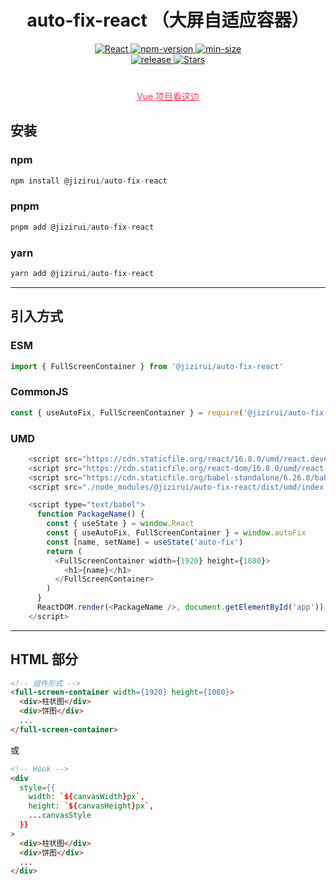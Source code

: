 <h1 align="center">auto-fix-react （大屏自适应容器）</h1>
<div align="center">
 <a href="https://react.dev">
    <img src="https://img.shields.io/badge/react-%3E=16.8.0-green.svg?logo=react&style=flat&colorA=084c61&colorB=f73859" alt="React" />
  </a>
  <a href="https://npmjs.org/package/@jizirui/auto-fix-react">
    <img src="https://img.shields.io/npm/v/@jizirui/auto-fix-react.svg?logo=npm&colorA=87ceeb&colorB=ffb6c1" alt="npm-version" />
  </a>
  <a href="https://npmjs.org/package/@jizirui/auto-fix-react">
    <img src="https://img.shields.io/bundlephobia/min/@jizirui/auto-fix-react.svg?colorA=8a2be2&colorB=00bdaa" alt="min-size" />
  </a>
</div>
<div align="center">
  <a href="https://github.com/Come2BtheOne/auto-fix-react/releases">
    <img src="https://img.shields.io/github/release/Come2BtheOne/auto-fix-react.svg?logo=github&logoColor=181717&colorA=ffa500&colorB=00ff7f" alt="release" />
  </a>  
  <a href="https://github.com/Come2BtheOne/auto-fix-react">
    <img src="https://img.shields.io/github/stars/Come2BtheOne/auto-fix-react.svg" alt="Stars" />
  </a>
</div>
<p align="center" style="margin-top: 40px;">
  <a style="color:#f73859;" href="https://github.com/Come2BtheOne/auto-fix-vue3">Vue 项目看这边</a>
</p>

## 安装

### npm

```js
npm install @jizirui/auto-fix-react
```

### pnpm

```js
pnpm add @jizirui/auto-fix-react
```

### yarn

```js
yarn add @jizirui/auto-fix-react
```

---

## 引入方式

### ESM

```js
import { FullScreenContainer } from '@jizirui/auto-fix-react'
```

### CommonJS

```js
const { useAutoFix, FullScreenContainer } = require('@jizirui/auto-fix-react/dist/cjs')
```

### UMD

```js
    <script src="https://cdn.staticfile.org/react/16.8.0/umd/react.development.js"></script>
    <script src="https://cdn.staticfile.org/react-dom/16.8.0/umd/react-dom.development.js"></script>
    <script src="https://cdn.staticfile.org/babel-standalone/6.26.0/babel.min.js"></script>
    <script src="./node_modules/@jizirui/auto-fix-react/dist/umd/index.js"></script>

    <script type="text/babel">
      function PackageName() {
        const { useState } = window.React
        const { useAutoFix, FullScreenContainer } = window.autoFix
        const [name, setName] = useState('auto-fix')
        return (
          <FullScreenContainer width={1920} height={1080}>
            <h1>{name}</h1>
          </FullScreenContainer>
        )
      }
      ReactDOM.render(<PackageName />, document.getElementById('app'))
    </script>
```

---

## HTML 部分

```html
<!-- 组件形式 -->
<full-screen-container width={1920} height={1080}>
  <div>柱状图</div>
  <div>饼图</div>
  ...
</full-screen-container>
```

或

```html
<!-- Hook -->
<div
  style={{
    width: `${canvasWidth}px`,
    height: `${canvasHeight}px`,
    ...canvasStyle
  }}
>
  <div>柱状图</div>
  <div>饼图</div>
  ...
</div>
```
